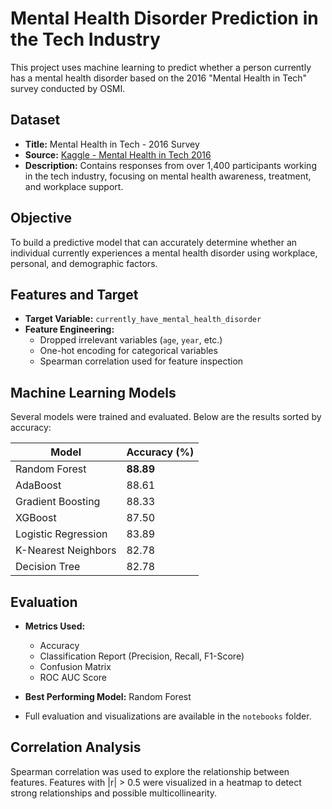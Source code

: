 #  Mental Health Disorder Prediction in the Tech Industry

This project uses machine learning to predict whether a person currently has a mental health disorder based on the 2016 "Mental Health in Tech" survey conducted by OSMI.

##  Dataset

- **Title:** Mental Health in Tech - 2016 Survey  
- **Source:** [Kaggle - Mental Health in Tech 2016](https://www.kaggle.com/datasets/osmi/mental-health-in-tech-2016)  
- **Description:** Contains responses from over 1,400 participants working in the tech industry, focusing on mental health awareness, treatment, and workplace support.

##  Objective

To build a predictive model that can accurately determine whether an individual currently experiences a mental health disorder using workplace, personal, and demographic factors.

##  Features and Target

- **Target Variable:** `currently_have_mental_health_disorder`
- **Feature Engineering:**
  - Dropped irrelevant variables (`age`, `year`, etc.)
  - One-hot encoding for categorical variables
  - Spearman correlation used for feature inspection

##  Machine Learning Models

Several models were trained and evaluated. Below are the results sorted by accuracy:

| Model                  | Accuracy (%) |
|------------------------|--------------|
| Random Forest        | **88.89**     |
| AdaBoost               | 88.61        |
| Gradient Boosting      | 88.33        |
| XGBoost                | 87.50        |
| Logistic Regression    | 83.89        |
| K-Nearest Neighbors    | 82.78        |
| Decision Tree          | 82.78        |

##  Evaluation

- **Metrics Used:**
  - Accuracy
  - Classification Report (Precision, Recall, F1-Score)
  - Confusion Matrix
  - ROC AUC Score

- **Best Performing Model:** Random Forest  
- Full evaluation and visualizations are available in the `notebooks` folder.

##  Correlation Analysis

Spearman correlation was used to explore the relationship between features. Features with |r| > 0.5 were visualized in a heatmap to detect strong relationships and possible multicollinearity.

